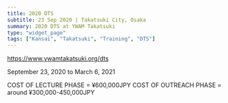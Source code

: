 ```yaml
---
title: 2020 DTS
subtitle: 23 Sep 2020 | Takatsuki City, Osaka
summary: 2020 DTS at YWAM Takatsuki
type: "widget_page"
tags: ["Kansai", "Takatsuki", "Training", "DTS"]
---
```


https://www.ywamtakatsuki.org/dts

September 23, 2020 to March 6, 2021

COST OF LECTURE PHASE = ¥600,000JPY
COST OF OUTREACH PHASE = around ¥300,000-450,000JPY

